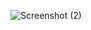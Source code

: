 
![Screenshot (2)](https://user-images.githubusercontent.com/69205383/178576135-07993df3-6304-40b0-99ea-3a341c445b82.png)
